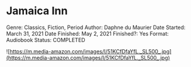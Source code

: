 # Jamaica Inn

Genre: Classics, Fiction, Period
Author: Daphne du Maurier
Date Started: March 31, 2021
Date Finished: May 2, 2021
Finished?: Yes
Format: Audiobook
Status: COMPLETED

![https://m.media-amazon.com/images/I/51KCfDfaYfL._SL500_.jpg](https://m.media-amazon.com/images/I/51KCfDfaYfL._SL500_.jpg)